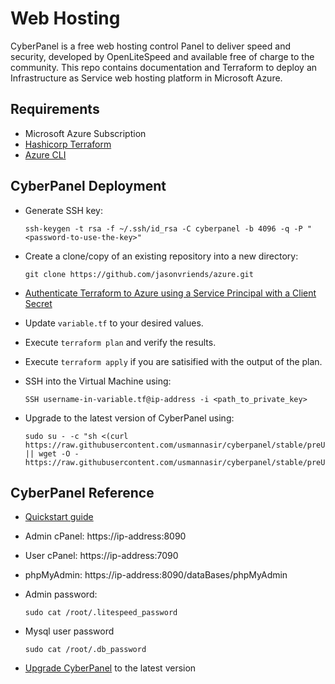 # Web Hosting

CyberPanel is a free web hosting control Panel to deliver speed and security, developed by OpenLiteSpeed and available free of charge to the community. This repo contains documentation and Terraform to deploy an Infrastructure as Service web hosting platform in Microsoft Azure.

## Requirements

- Microsoft Azure Subscription
- [Hashicorp Terraform](https://www.terraform.io/downloads)
- [Azure CLI](https://learn.microsoft.com/en-us/cli/azure/install-azure-cli)

## CyberPanel Deployment

- Generate SSH key:
  ```
  ssh-keygen -t rsa -f ~/.ssh/id_rsa -C cyberpanel -b 4096 -q -P "<password-to-use-the-key>"
  ```

- Create a clone/copy of an existing repository into a new directory:
  ```
  git clone https://github.com/jasonvriends/azure.git
  ```

- [Authenticate Terraform to Azure using a Service Principal with a Client Secret](https://registry.terraform.io/providers/hashicorp/azuread/latest/docs/guides/service_principal_client_secret)

- Update ```variable.tf``` to your desired values.

- Execute ```terraform plan``` and verify the results.

- Execute ```terraform apply``` if you are satisified with the output of the plan.

- SSH into the Virtual Machine using:
  ```
  SSH username-in-variable.tf@ip-address -i <path_to_private_key>
  ```

- Upgrade to the latest version of CyberPanel using:
  ```
  sudo su - -c "sh <(curl https://raw.githubusercontent.com/usmannasir/cyberpanel/stable/preUpgrade.sh || wget -O - https://raw.githubusercontent.com/usmannasir/cyberpanel/stable/preUpgrade.sh)"
  ```

## CyberPanel Reference

- [Quickstart guide](https://docs.litespeedtech.com/cloud/images/cyberpanel/)

- Admin cPanel: https://ip-address:8090

- User cPanel: https://ip-address:7090

- phpMyAdmin: https://ip-address:8090/dataBases/phpMyAdmin

- Admin password:
  ```
  sudo cat /root/.litespeed_password
  ```

- Mysql user password
  ```
  sudo cat /root/.db_password
  ```

- [Upgrade CyberPanel](https://docs.litespeedtech.com/cloud/cyberpanel/#how-do-i-upgrade-cyberpanel) to the latest version